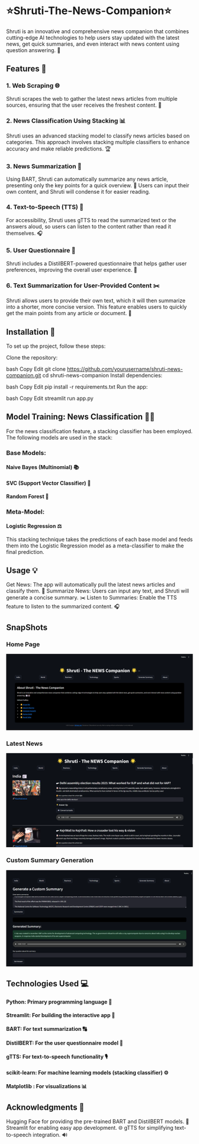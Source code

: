 # ⭐Shruti-The-News-Companion⭐

Shruti is an innovative and comprehensive news companion that combines cutting-edge AI technologies to help users stay updated with the latest news, get quick summaries, and even interact with news content using question answering. 📰



## Features 🚀
### 1. Web Scraping 🌐
Shruti scrapes the web to gather the latest news articles from multiple sources, ensuring that the user receives the freshest content. 🔄

### 2. News Classification Using Stacking 📊
Shruti uses an advanced stacking model to classify news articles based on categories. This approach involves stacking multiple classifiers to enhance accuracy and make reliable predictions. 🏆

### 3. News Summarization 📝
Using BART, Shruti can automatically summarize any news article, presenting only the key points for a quick overview. 📃 Users can input their own content, and Shruti will condense it for easier reading.

### 4. Text-to-Speech (TTS) 🎤
For accessibility, Shruti uses gTTS to read the summarized text or the answers aloud, so users can listen to the content rather than read it themselves. 🎧

### 5. User Questionnaire 📝
Shruti includes a DistilBERT-powered questionnaire that helps gather user preferences, improving the overall user experience. 🌱

### 6. Text Summarization for User-Provided Content ✂️
Shruti allows users to provide their own text, which it will then summarize into a shorter, more concise version. This feature enables users to quickly get the main points from any article or document. 📃



## Installation 🔧
To set up the project, follow these steps:

Clone the repository:

bash
Copy
Edit
git clone https://github.com/yourusername/shruti-news-companion.git
cd shruti-news-companion
Install dependencies:

bash
Copy
Edit
pip install -r requirements.txt
Run the app:

bash
Copy
Edit
streamlit run app.py


## Model Training: News Classification 🧑‍💻
For the news classification feature, a stacking classifier has been employed. The following models are used in the stack:

### Base Models:
#### Naive Bayes (Multinomial) 📚
#### SVC (Support Vector Classifier) 🧳
#### Random Forest 🌳
### Meta-Model:
#### Logistic Regression ⚖️
This stacking technique takes the predictions of each base model and feeds them into the Logistic Regression model as a meta-classifier to make the final prediction.



## Usage 💡
Get News: The app will automatically pull the latest news articles and classify them. 📰
Summarize News: Users can input any text, and Shruti will generate a concise summary. ✂️
Listen to Summaries: Enable the TTS feature to listen to the summarized content. 🎧


## SnapShots
### Home Page
![Home](images/1.png)

### Latest News
![News Summary, Text_to_Speech, Questionarre ](images/2.png)

### Custom Summary Generation
![Custom Summary Generator](images/3.png)


## Technologies Used 💻
#### Python: Primary programming language 🐍
#### Streamlit: For building the interactive app 🌊
#### BART: For text summarization 🔠
#### DistilBERT: For the user questionnaire model 🧠
#### gTTS: For text-to-speech functionality 🎙️
#### scikit-learn: For machine learning models (stacking classifier) ⚙️
#### Matplotlib : For visualizations 📊


## Acknowledgments 🙏
Hugging Face for providing the pre-trained BART and DistilBERT models. 🤗
Streamlit for enabling easy app development. 🌐
gTTS for simplifying text-to-speech integration. 🔊
